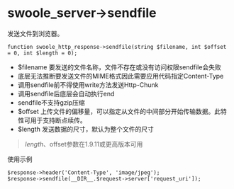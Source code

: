 # swoole_server->sendfile
发送文件到浏览器。

~~~
function swoole_http_response->sendfile(string $filename, int $offset = 0, int $length = 0);
~~~
* $filename 要发送的文件名称，文件不存在或没有访问权限sendfile会失败
* 底层无法推断要发送文件的MIME格式因此需要应用代码指定Content-Type
* 调用sendfile前不得使用write方法发送Http-Chunk
* 调用sendfile后底层会自动执行end
* sendfile不支持gzip压缩
* $offset 上传文件的偏移量，可以指定从文件的中间部分开始传输数据。此特性可用于支持断点续传。
* $length 发送数据的尺寸，默认为整个文件的尺寸

>$length、$offset参数在1.9.11或更高版本可用

使用示例
~~~
$response->header('Content-Type', 'image/jpeg');
$response->sendfile(__DIR__.$request->server['request_uri']);
~~~